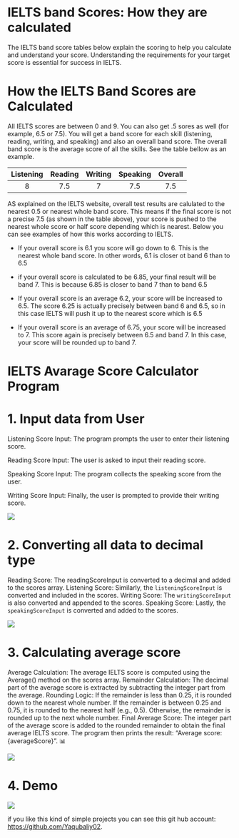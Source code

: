 # IELTS band Scores: How they are calculated

The IELTS band score tables below explain the scoring to help you calculate and understand your score. Understanding the requirements for your target score is essential for success in IELTS.

# How the IELTS Band Scores are Calculated

All IELTS scores are between 0 and 9. You can also get .5 sores as well (for example, 6.5 or 7.5). You will get a band score for each skill (listening, reading, writing, and speaking) and also an overall band score. The overall band score is the average score of all the skills. See the table bellow as an example.

| Listening | Reading | Writing | Speaking | Overall |
|:---------:| :--------:|:--------:|:---------:|:--------:|
|    8      |   7.5   |   7     |    7.5   |  7.5    | 



AS explained on the IELTS website, overall test results are calulated to the nearest 0.5 or nearest whole band score. This means if the final score is not a precise 7.5 (as shown in the table above), your score is pushed to the nearest whole score or half score depending which is nearest. Below you can see examples of how this works according to IELTS.

* If your overall score is 6.1 you score will go down to 6. This is the nearest whole band score. In other words, 6.1 is closer ot band 6 than to 6.5
* if your overall score is calculated to be 6.85, your final result will be band 7. This is because 6.85 is closer to band 7 than to band 6.5

* If your overall score is an average 6.2, your score will be increased to 6.5. The score 6.25 is actually precisely between band 6 and 6.5, so in this case IELTS will push it up to the nearest score which is 6.5
* If your overall score is an average of 6.75, your score will be increased to 7. This score again is precisely between 6.5 and band 7. In this case, your score will be rounded up to band 7.



# IELTS Avarage Score Calculator Program 
# 1. Input data from User
Listening Score Input: The program prompts the user to enter their listening score.

Reading Score Input: The user is asked to input their reading score.

Speaking Score Input: The program collects the speaking score from the user.

Writing Score Input: Finally, the user is prompted to provide their writing score.

![](../IELTSAvarageScoreCalculator/assets/images/inputuser.png)

# 2. Converting all data to decimal type
Reading Score: The readingScoreInput is converted to a decimal and added to the scores array.
Listening Score: Similarly, the `listeningScoreInput` is converted and included in the scores.
Writing Score: The `writingScoreInput` is also converted and appended to the scores.
Speaking Score: Lastly, the `speakingScoreInput` is converted and added to the scores.

![](../IELTSAvarageScoreCalculator/assets/images/convert.png)

# 3. Calculating average score
Average Calculation: The average IELTS score is computed using the Average() method on the scores array.
Remainder Calculation: The decimal part of the average score is extracted by subtracting the integer part from the average.
Rounding Logic:
If the remainder is less than 0.25, it is rounded down to the nearest whole number.
If the remainder is between 0.25 and 0.75, it is rounded to the nearest half (e.g., 0.5).
Otherwise, the remainder is rounded up to the next whole number.
Final Average Score: The integer part of the average score is added to the rounded remainder to obtain the final average IELTS score.
The program then prints the result: “Average score: {averageScore}”. 📊


![](../IELTSAvarageScoreCalculator/assets/images/calculteAverageScore.png)

# 4. Demo


![](../IELTSAvarageScoreCalculator/assets/images/dmemo2-ezgif.com-video-to-apng-converter.png)

if you like this kind of simple projects you can see this git hub account: https://github.com/Yaqubaliy02.


